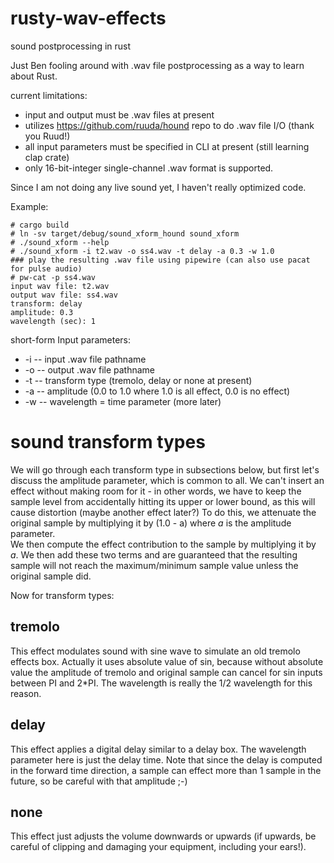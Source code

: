 # rusty-wav-effects
sound postprocessing in rust

Just Ben fooling around with .wav file postprocessing as a way to learn about Rust.

current limitations:
- input and output must be .wav files at present
- utilizes https://github.com/ruuda/hound repo to do .wav file I/O (thank you Ruud!)
- all input parameters must be specified in CLI at present (still learning clap crate)
- only 16-bit-integer single-channel .wav format is supported.

Since I am not doing any live sound yet, I haven't really optimized code.

Example:

```
# cargo build
# ln -sv target/debug/sound_xform_hound sound_xform
# ./sound_xform --help
# ./sound_xform -i t2.wav -o ss4.wav -t delay -a 0.3 -w 1.0
### play the resulting .wav file using pipewire (can also use pacat for pulse audio)
# pw-cat -p ss4.wav
input wav file: t2.wav
output wav file: ss4.wav
transform: delay
amplitude: 0.3
wavelength (sec): 1
```

short-form Input parameters:
- -i -- input .wav file pathname
- -o -- output .wav file pathname
- -t -- transform type (tremolo, delay or none at present)
- -a -- amplitude (0.0 to 1.0 where 1.0 is all effect, 0.0 is no effect)
- -w -- wavelength = time parameter (more later)

# sound transform types

We will go through each transform type in subsections below, but first let's discuss the amplitude parameter,
which is common to all.   We can't insert an effect without making room for it - in other words, we have to keep the sample level from accidentally hitting its upper or lower bound, as this will cause distortion (maybe another effect later?)
To do this, we attenuate the original sample by multiplying it by (1.0 - a) where *a* is the amplitude parameter.  
We then compute the effect contribution to the sample by multiplying it by *a*.  We then add these two terms and are
guaranteed that the resulting sample will not reach the maximum/minimum sample value unless the original sample did.

Now for transform types:

## tremolo
This effect modulates sound with sine wave to simulate an old tremolo effects box.  Actually it uses absolute value of sin, 
because without absolute value the amplitude of tremolo and original sample can cancel for sin inputs between PI and 2*PI.
The wavelength is really the 1/2 wavelength for this reason.

## delay

This effect applies a digital delay similar to a delay box.  The wavelength parameter here is just the delay time.  Note that since the delay is computed in the forward time direction, a sample can effect more than 1 sample in the future, so be careful with that amplitude ;-)

## none

This effect just adjusts the volume downwards or upwards (if upwards, be careful of clipping and damaging your equipment, including your ears!).


